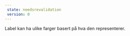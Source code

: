 ```yaml
---
 state: needsrevalidation
 version: 0
---
```


Label kan ha ulike farger basert på hva den representerer.
